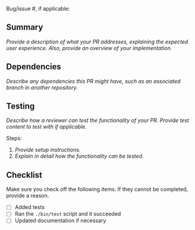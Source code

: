 Bug/issue #, if applicable: 

## Summary

_Provide a description of what your PR addresses, explaining the expected user experience. 
Also, provide an overview of your implementation._

## Dependencies

_Describe any dependencies this PR might have, such as an associated branch in another repository._

## Testing

_Describe how a reviewer can test the functionality of your PR. Provide test content to test with if
applicable._

Steps:
1. _Provide setup instructions._
2. _Explain in detail how the functionality can be tested._

## Checklist

Make sure you check off the following items. If they cannot be completed, provide a reason.

- [ ] Added tests
- [ ] Ran the `./bin/test` script and it succeeded
- [ ] Updated documentation if necessary
